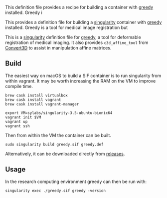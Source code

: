 This definition file provides a recipe for building a container with
[greedy](https://sites.google.com/view/greedyreg/home) installed.  Greedy i

This provides a definition file for building 
a [singularity](https://sylabs.io/singularity/) container with 
[greedy](https://sites.google.com/view/greedyreg/about) installed.  Greedy is 
a tool for medical image registration but

This is a [singularity](https://sylabs.io/singularity/) definition file for 
[greedy](https://sites.google.com/view/greedyreg/home), a tool for deformable 
registration of medical imaging.  It also provides `c3d_affine_tool` from 
[Convert3D](http://www.itksnap.org/pmwiki/pmwiki.php?n=Convert3D.Documentation) 
to assist in manipulation affine matrices.


## Build

The easiest way on macOS to build a SIF container is to run singularity from 
within vagrant.  It may be worth increasing the RAM on the VM to improve 
compile time.

    brew cask install virtualbox
    brew cask install vagrant
    brew cask install vagrant-manager

    export VM=sylabs/singularity-3.5-ubuntu-bionic64
    vagrant init $VM
    vagrant up
    vagrant ssh

Then from within the VM the container can be built.

    sudo singularity build greedy.sif greedy.def

Alternatively, it can be downloaded directly from 
[releases](https://github.com/andrewlkho/singularity-greedy/releases).


## Usage

In the research computing environment greedy can then be run with:

    singularity exec ./greedy.sif greedy -version
